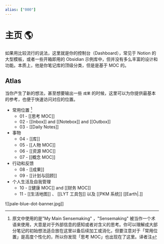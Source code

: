 ```yaml
---
alias: ["000"]
---
```


# 主页 🌎

如果用比较流行的说法，这里就是你的控制台（Dashboard），常见于 Notion 的大型模板，或者一些开箱即用的 Obsidian 示例库中，但并没有多么丰富的设计和功能。本质上，他是你笔记库的顶级分类，但是是基于 MOC 的。

## Atlas

当你产生了新的想法，甚至想要输出一些 `成果` 的时候，这里可以为你提供最基本的参考，也便于快速访问对应的位置。

- 常用位置 [^1]
	- 01 - [[思考 MOC]]
	- 02 - [[Inbox]] and [[Notebox]] and [[Outbox]]
	- 03 - [[Daily Notes]]
- 事物
	- 04 - [[库]]
	- 05 - [[人物 MOC]]
	- 06 - [[资源 MOC]]
	- 07 - [[概念 MOC]]
- 行动和反馈
	- 08 - [[成果]]
	- 09 - [[计划与回顾]]
- 个人生活及自我管理
	- 10 - [[健康 MOC]] and [[财务 MOC]]
	- 11 - [[生活地图]] 、 [[LYT 工具包]] 以及 [[PKM 系统]] [[Earth|.]]

![[pale-blue-dot-banner.jpg]]

[^1]: 原文中使用的是"My Main Sensemaking" ，"Sensemaking" 被当作一个术语来使用，大意是对于外部信息的感知或者对含义的思考。你可以理解成大部分笔记的初始想法适合放在这里以备后续加工或消化，但要注意对于「常用位置」是高度个性化的，所以你发现「思考 MOC」也出现在了这里。译者注
